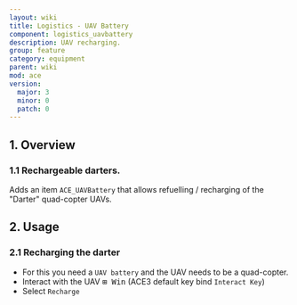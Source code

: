 ```yaml
---
layout: wiki
title: Logistics - UAV Battery
component: logistics_uavbattery
description: UAV recharging.
group: feature
category: equipment
parent: wiki
mod: ace
version:
  major: 3
  minor: 0
  patch: 0
---
```


## 1. Overview

### 1.1 Rechargeable darters.
Adds an item `ACE_UAVBattery` that allows refuelling / recharging of the "Darter" quad-copter UAVs.

## 2. Usage

### 2.1 Recharging the darter
- For this you need a `UAV battery` and the UAV needs to be a quad-copter.
- Interact with the UAV <kbd>⊞&nbsp;Win</kbd> (ACE3 default key bind `Interact Key`)
- Select `Recharge`
